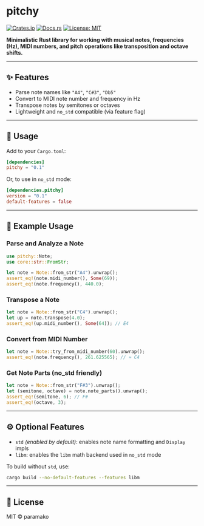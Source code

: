 # pitchy

[![Crates.io](https://img.shields.io/crates/v/pitchy)](https://crates.io/crates/pitchy)
[![Docs.rs](https://docs.rs/pitchy/badge.svg)](https://docs.rs/pitchy)
[![License: MIT](https://img.shields.io/badge/license-MIT-blue.svg)](LICENSE)

**Minimalistic Rust library for working with musical notes, frequencies (Hz), MIDI numbers, and pitch operations like transposition and octave shifts.**

---

## ✨ Features

- Parse note names like `"A4"`, `"C#3"`, `"Db5"`
- Convert to MIDI note number and frequency in Hz
- Transpose notes by semitones or octaves
- Lightweight and `no_std` compatible (via feature flag)

---

## 🚀 Usage

Add to your `Cargo.toml`:

```toml
[dependencies]
pitchy = "0.1"
```

Or, to use in `no_std` mode:

```toml
[dependencies.pitchy]
version = "0.1"
default-features = false
```

---

## 🔧 Example Usage

### Parse and Analyze a Note
```rust
use pitchy::Note;
use core::str::FromStr;

let note = Note::from_str("A4").unwrap();
assert_eq!(note.midi_number(), Some(69));
assert_eq!(note.frequency(), 440.0);
```

### Transpose a Note
```rust
let note = Note::from_str("C4").unwrap();
let up = note.transpose(4.0);
assert_eq!(up.midi_number(), Some(64)); // E4
```

### Convert from MIDI Number
```rust
let note = Note::try_from_midi_number(60).unwrap();
assert_eq!(note.frequency(), 261.625565); // ≈ C4
```

### Get Note Parts (no_std friendly)
```rust
let note = Note::from_str("F#3").unwrap();
let (semitone, octave) = note.note_parts().unwrap();
assert_eq!(semitone, 6); // F#
assert_eq!(octave, 3);
```

---

## ⚙️ Optional Features

- `std` *(enabled by default)*: enables note name formatting and `Display` impls
- `libm`: enables the `libm` math backend used in `no_std` mode

To build without `std`, use:

```bash
cargo build --no-default-features --features libm
```

---

## 📄 License

MIT © paramako
